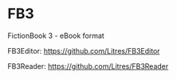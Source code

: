 FB3
===

FictionBook 3 - eBook format

FB3Editor: https://github.com/Litres/FB3Editor

FB3Reader: https://github.com/Litres/FB3Reader
